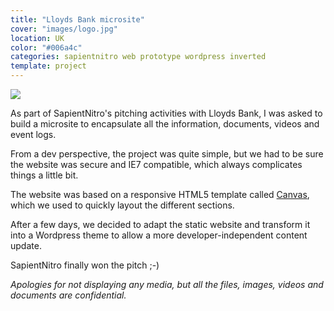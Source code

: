 ```yaml
---
title: "Lloyds Bank microsite"
cover: "images/logo.jpg"
location: UK
color: "#006a4c"
categories: sapientnitro web prototype wordpress inverted
template: project
---
```



![](/work/multi-device-top-secret.png)

As part of SapientNitro's pitching activities with Lloyds Bank, I was asked to build a microsite to encapsulate all the information, documents, videos and event logs.

From a dev perspective, the project was quite simple, but we had to be sure the website was secure and IE7 compatible, which always complicates things a little bit.

The website was based on a responsive HTML5 template called [Canvas](http://themes.semicolonweb.com/html/canvas/intro.php), which we used to quickly layout the different sections.

After a few days, we decided to adapt the static website and transform it into a Wordpress theme to allow a more developer-independent content update.

SapientNitro finally won the pitch ;-)

<i>Apologies for not displaying any media, but all the files, images, videos and documents are confidential.</i>
